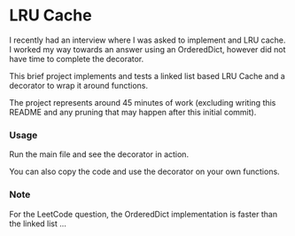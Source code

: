 # LRU Cache

I recently had an interview where I was asked to implement and LRU cache.
I worked my way towards an answer using an OrderedDict, however did not have time to complete the decorator.

This brief project implements and tests a linked list based LRU Cache and a decorator to wrap it around functions.


The project represents around 45 minutes of work (excluding writing this README and any pruning that may happen after this initial commit).

### Usage
Run the main file and see the decorator in action.

You can also copy the code and use the decorator on your own functions.


### Note
For the LeetCode question, the OrderedDict implementation is faster than the linked list ...
